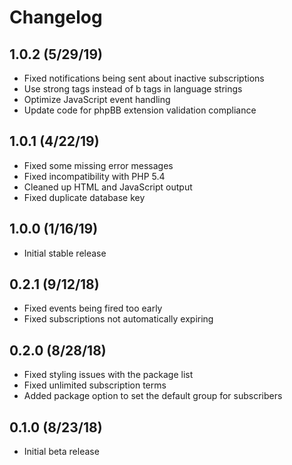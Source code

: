 # Changelog

## 1.0.2 (5/29/19)

* Fixed notifications being sent about inactive subscriptions
* Use strong tags instead of b tags in language strings
* Optimize JavaScript event handling
* Update code for phpBB extension validation compliance

## 1.0.1 (4/22/19)

* Fixed some missing error messages
* Fixed incompatibility with PHP 5.4
* Cleaned up HTML and JavaScript output
* Fixed duplicate database key

## 1.0.0 (1/16/19)

* Initial stable release

## 0.2.1 (9/12/18)

* Fixed events being fired too early
* Fixed subscriptions not automatically expiring

## 0.2.0 (8/28/18)

* Fixed styling issues with the package list
* Fixed unlimited subscription terms
* Added package option to set the default group for subscribers

## 0.1.0 (8/23/18)

* Initial beta release
